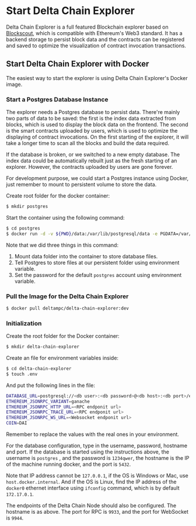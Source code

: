 # Start Delta Chain Explorer

Delta Chain Explorer is a full featured Blockchain explorer based on [Blockscout](https://github.com/blockscout/blockscout), which is compatible with Ethereum's Web3 standard. It has a backend storage to persist block data and the contracts can be registered and saved to optimize the visualization of contract invocation transactions.

## Start Delta Chain Explorer with Docker

The easiest way to start the explorer is using Delta Chain Explorer's Docker image.

### Start a Postgres Database Instance

The explorer needs a Postgres database to persist data. There're mainly two parts of data to be saved: the first is the index data extracted from blocks, which is used to display the block data on the frontend. The second is the smart contracts uploaded by users, which is used to optimize the displaying of contract invocations. On the first starting of the explorer, it will take a longer time to scan all the blocks and build the data required.

If the database is broken, or we switched to a new empty database. The index data could be automatically rebuilt just as the fresh starting of an explorer. However, the contracts uploaded by users are gone forever.

For development purpose, we could start a Postgres instance using Docker, just remember to mount to persistent volume to store the data.

Create root folder for the docker container:

```bash
$ mkdir postgres
```

 Start the container using the following command:

```bash
$ cd postgres
$ docker run -d -v ${PWD}/data:/var/lib/postgresql/data -e PGDATA=/var/lib/postgresql/data/pgdata -e POSTGRES_PASSWORD='1234qwer' postgres:alpine3.14
```

Note that we did three things in this command:

1. Mount data folder into the container to store database files.
2. Tell Postgres to store files at our persistent folder using environment variable.
3. Set the password for the default `postgres` account using environment variable.

### Pull the Image for the Delta Chain Explorer

```bash
$ docker pull deltampc/delta-chain-explorer:dev
```

### Initialization

Create the root folder for the Docker container:

```bash
$ mkdir delta-chain-explorer
```

Create an file for environment variables inside:

```bash
$ cd delta-chain-explorer
$ touch .env
```

And put the following lines in the file:

```bash
DATABASE_URL=postgresql://<db user>:<db password>@<db host>:<db port>/explorer?ssl=false
ETHEREUM_JSONRPC_VARIANT=ganache
ETHEREUM_JSONRPC_HTTP_URL=<RPC endponit url>
ETHEREUM_JSONRPC_TRACE_URL=<RPC endponit url>
ETHEREUM_JSONRPC_WS_URL=<Websocket endponit url>
COIN=DAI
```

Remember to replace the values with the real ones in your environment.

For the database configuration, type in the username, password, hostname and port. If the database is started using the instructions above, the username is `postgres` , and the password is `1234qwer`, the hostname is the IP of the machine running docker, and the port is `5432`.

Note that IP address cannot be `127.0.0.1`, if the OS is Windows or Mac, use `host.docker.internal`. And if the OS is Linux, find the IP address of the `docker0` ethernet interface using `ifconfig` command, which is by default `172.17.0.1`.

The endpoints of the Delta Chain Node should also be configured. The hostname is as above. The port for RPC is `9933`, and the port for WebSocket is `9944`.



